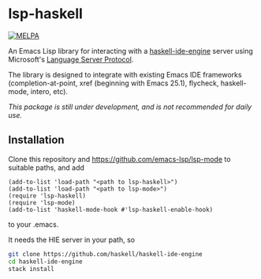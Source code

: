 lsp-haskell
===========

[![MELPA](https://melpa.org/packages/lsp-haskell-badge.svg)](https://melpa.org/#/lsp-haskell)

An Emacs Lisp library for interacting with
a [haskell-ide-engine](https://github.com/haskell/haskell-ide-engine/)
server using Microsoft's
[Language Server Protocol](https://github.com/Microsoft/language-server-protocol/).

The library is designed to integrate with existing Emacs IDE frameworks
(completion-at-point, xref (beginning with Emacs 25.1), flycheck, haskell-mode, intero, etc).


*This package is still under development, and is not recommended for daily use.*
## Installation

Clone this repository and https://github.com/emacs-lsp/lsp-mode to suitable paths, and add
```emacs-lisp
(add-to-list 'load-path "<path to lsp-haskell>")
(add-to-list 'load-path "<path to lsp-mode>")
(require 'lsp-haskell)
(require 'lsp-mode)
(add-to-list 'haskell-mode-hook #'lsp-haskell-enable-hook)
```
to your .emacs.

It needs the HIE server in your path, so

```bash
git clone https://github.com/haskell/haskell-ide-engine
cd haskell-ide-engine
stack install
```

